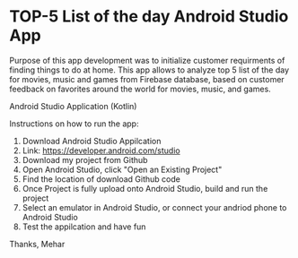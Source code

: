# TOP-5 List of the day Android Studio App

Purpose of this app development was to initialize customer requirments of finding things to do at home. This app allows to analyze top 5 list of the day for movies, music and games from Firebase database, based on customer feedback on favorites around the world for movies, music, and games.  
 
 
 
Android Studio Application (Kotlin)

Instructions on how to run the app:

1. Download Android Studio Appilcation
2. Link: https://developer.android.com/studio
3. Download my project from Github
4. Open Android Studio, click "Open an Existing Project"
5. Find the location of download Github code
6. Once Project is fully upload onto Android Studio, build and run the project
7. Select an emulator in Android Studio, or connect your andriod phone to Android Studio
8. Test the appilcation and have fun

Thanks, Mehar
